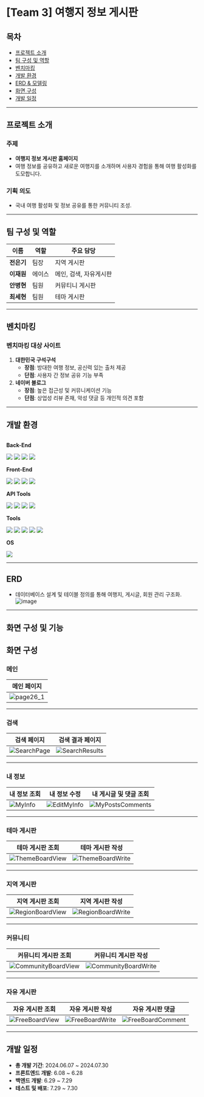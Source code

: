 # [Team 3] 여행지 정보 게시판

## 목차
- [프로젝트 소개](#프로젝트-소개)
- [팀 구성 및 역할](#팀-구성-및-역할)
- [벤치마킹](#벤치마킹)
- [개발 환경](#개발-환경)
- [ERD & 모델링](#erd--모델링)
- [화면 구성](#화면-구성)
- [개발 일정](#개발-일정)

---

## 프로젝트 소개
### 주제
- **여행지 정보 게시판 홈페이지**
- 여행 정보를 공유하고 새로운 여행지를 소개하며 사용자 경험을 통해 여행 활성화를 도모합니다.

### 기획 의도
- 국내 여행 활성화 및 정보 공유를 통한 커뮤니티 조성.

---

## 팀 구성 및 역할
| 이름       | 역할      | 주요 담당 |
|------------|-----------|-----------|
| **전은기** | 팀장      | 지역 게시판 |
| **이재원** | 에이스    | 메인, 검색, 자유게시판  |
| **안병현** | 팀원      | 커뮤티니 게시판 |
| **최세현** | 팀원      | 테마 게시판 |

---

## 벤치마킹
### 벤치마킹 대상 사이트
1. **대한민국 구석구석**
   - **장점**: 방대한 여행 정보, 공신력 있는 출처 제공
   - **단점**: 사용자 간 정보 공유 기능 부족
2. **네이버 블로그**
   - **장점**: 높은 접근성 및 커뮤니케이션 기능
   - **단점**: 상업성 리뷰 존재, 악성 댓글 등 개인적 의견 포함

---

## 개발 환경
<div style="display:flex; flex-direction:column; align-items:flex-start;">
    <!-- Back-End -->
    <p><strong>Back-End</strong></p>
    <div>
        <img src="https://img.shields.io/badge/JDBC-007396?style=for-the-badge&logo=Java&logoColor=white">
        <img src="https://img.shields.io/badge/Lombok-FFA500?style=for-the-badge&logo=Java&logoColor=white">
        <img src="https://img.shields.io/badge/ApacheTomcat-F8DC75?style=for-the-badge&logo=apachetomcat&logoColor=white">
        <img src="https://img.shields.io/badge/Oracle-F80000?style=for-the-badge&logo=Oracle&logoColor=white">
    </div>
    <!-- Front-End -->
    <p><strong>Front-End</strong></p>
    <div>
        <img src="https://img.shields.io/badge/HTML5-E34F26?style=for-the-badge&logo=HTML5&logoColor=white">
        <img src="https://img.shields.io/badge/CSS3-1572B6?style=for-the-badge&logo=CSS3&logoColor=white">
        <img src="https://img.shields.io/badge/JavaScript-F7DF1E?style=for-the-badge&logo=JavaScript&logoColor=white">
        <img src="https://img.shields.io/badge/jQuery-0769AD?style=for-the-badge&logo=jQuery&logoColor=white">
    </div>
    <!-- API Tools -->
    <p><strong>API Tools</strong></p>
    <div>
        <img src="https://img.shields.io/badge/Ajax-FF007F?style=for-the-badge&logo=Ajax&logoColor=white">
        <img src="https://img.shields.io/badge/JSON-000000?style=for-the-badge&logo=JSON&logoColor=white">
        <img src="https://img.shields.io/badge/Gson-FFCA28?style=for-the-badge&logo=Google&logoColor=white">
        <img src="https://img.shields.io/badge/KakaoMap%20API-FFCD00?style=for-the-badge&logo=Kakao&logoColor=black">
    </div>
    <!-- Tools -->
    <p><strong>Tools</strong></p>
    <div>
        <img src="https://img.shields.io/badge/GitHub-181717?style=for-the-badge&logo=GitHub&logoColor=white">
        <img src="https://img.shields.io/badge/Sourcetree-0052CC?style=for-the-badge&logo=Sourcetree&logoColor=white">
        <img src="https://img.shields.io/badge/ERD%20Cloud-00C4B3?style=for-the-badge&logo=Database&logoColor=white">
        <img src="https://img.shields.io/badge/VisualStudioCode-007ACC?style=for-the-badge&logo=VisualStudioCode&logoColor=white">
        <img src="https://img.shields.io/badge/Eclipse-2C2255?style=for-the-badge&logo=Eclipse&logoColor=white">
    </div>
    <!-- OS -->
    <p><strong>OS</strong></p>
    <div>
        <img src="https://img.shields.io/badge/Windows-0078D6?style=for-the-badge&logo=Windows&logoColor=white">
    </div>
</div>




---

## ERD
- 데이터베이스 설계 및 테이블 정의를 통해 여행지, 게시글, 회원 관리 구조화.
![image](https://github.com/user-attachments/assets/a50edbb8-e4c0-46ad-97be-a7bcc063bb9f)

---

## 화면 구성 및 기능
## 화면 구성

### 메인
| 메인 페이지 | 
|-------------| 
| ![page26_1](https://github.com/user-attachments/assets/db6a557d-7cf6-480a-86b2-51b25cdff804) |

---

### 검색
| 검색 페이지 | 검색 결과 페이지 |
|-------------|------------------|
| ![SearchPage](https://github.com/user-attachments/assets/your-search-page-link) | ![SearchResults](https://github.com/user-attachments/assets/your-search-results-page-link) |

---

### 내 정보
| 내 정보 조회 | 내 정보 수정 | 내 게시글 및 댓글 조회 |
|--------------|--------------|-------------------------|
| ![MyInfo](https://github.com/user-attachments/assets/your-my-info-page-link) | ![EditMyInfo](https://github.com/user-attachments/assets/your-edit-my-info-page-link) | ![MyPostsComments](https://github.com/user-attachments/assets/your-my-posts-comments-page-link) |

---

### 테마 게시판
| 테마 게시판 조회 | 테마 게시판 작성 |
|-------------------|-------------------|
| ![ThemeBoardView](https://github.com/user-attachments/assets/your-theme-board-view-page-link) | ![ThemeBoardWrite](https://github.com/user-attachments/assets/your-theme-board-write-page-link) |

---

### 지역 게시판
| 지역 게시판 조회 | 지역 게시판 작성 |
|-------------------|-------------------|
| ![RegionBoardView](https://github.com/user-attachments/assets/your-region-board-view-page-link) | ![RegionBoardWrite](https://github.com/user-attachments/assets/your-region-board-write-page-link) |

---

### 커뮤니티
| 커뮤니티 게시판 조회 | 커뮤니티 게시판 작성 |
|-----------------------|-----------------------|
| ![CommunityBoardView](https://github.com/user-attachments/assets/your-community-board-view-page-link) | ![CommunityBoardWrite](https://github.com/user-attachments/assets/your-community-board-write-page-link) |

---

### 자유 게시판
| 자유 게시판 조회 | 자유 게시판 작성 | 자유 게시판 댓글 |
|-------------------|-------------------|-------------------|
| ![FreeBoardView](https://github.com/user-attachments/assets/your-free-board-view-page-link) | ![FreeBoardWrite](https://github.com/user-attachments/assets/your-free-board-write-page-link) | ![FreeBoardComment](https://github.com/user-attachments/assets/your-free-board-comment-page-link) |


---

## 개발 일정
- **총 개발 기간**: 2024.06.07 ~ 2024.07.30
- **프론트엔드 개발**: 6.08 ~ 6.28
- **백엔드 개발**: 6.29 ~ 7.29
- **테스트 및 배포**: 7.29 ~ 7.30
